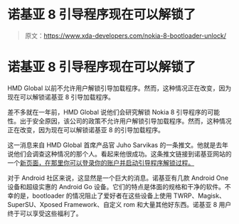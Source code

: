 # 诺基亚 8 引导程序现在可以解锁了

> 原文：<https://www.xda-developers.com/nokia-8-bootloader-unlock/>

# 诺基亚 8 引导程序现在可以解锁了

HMD Global 以前不允许用户解锁引导加载程序。然而，这种情况正在改变，因为现在可以解锁诺基亚 8 引导加载程序。

差不多就在一年前，HMD Global 说他们会研究解锁 Nokia 8 引导程序的可能性。出于安全原因，该公司的政策不允许用户解锁引导加载程序。然而，这种情况正在改变，因为现在可以解锁诺基亚 8 的引导加载程序。

这一消息来自 HMD Global 首席产品官 Juho Sarvikas 的一条推文。他就是去年说他们会调查这种情况的那个人。看起来他很成功。这条推文链接到诺基亚网站的一个[新页面，在那里你可以登录你的账户并启动引导程序解锁过程。](https://www.nokia.com/en_us/phones/bootloader)

对于 Android 社区来说，这显然是一个巨大的消息。诺基亚有几款 Android One 设备和超级实惠的 Android Go 设备。它们的特点是体面的规格和干净的软件。不幸的是，bootloader 的情况阻止了爱好者在这些设备上使用 TWRP、Magisk、SuperSU、Xposed Framework、自定义 rom 和大量其他好东西。诺基亚 8 用户终于可以享受这些福利了。